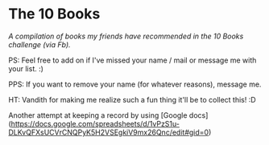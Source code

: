 The 10 Books
============

_A compilation of books my friends have recommended in the 10 Books challenge (via Fb)._

PS: Feel free to add on if I've missed your name / mail or message me with your list. :)

PPS: If you want to remove your name (for whatever reasons), message me.

HT: Vandith for making me realize such a fun thing it'll be to collect this! :D

Another attempt at keeping a record by using [Google docs] (https://docs.google.com/spreadsheets/d/1vPzS1u-DLKvQFXsUCVrCNQPyK5H2VSEgkiV9mx26Qnc/edit#gid=0)
